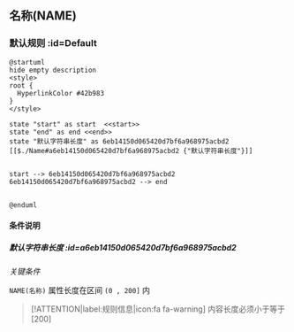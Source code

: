 ## 名称(NAME) <!-- {docsify-ignore-all} -->

   

### 默认规则 :id=Default

```plantuml
@startuml
hide empty description
<style>
root {
  HyperlinkColor #42b983
}
</style>

state "start" as start  <<start>>
state "end" as end <<end>>
state "默认字符串长度" as 6eb14150d065420d7bf6a968975acbd2 [[$./Name#a6eb14150d065420d7bf6a968975acbd2 {"默认字符串长度"}]]


start --> 6eb14150d065420d7bf6a968975acbd2 
6eb14150d065420d7bf6a968975acbd2 --> end 


@enduml
```

#### 条件说明

##### 默认字符串长度 :id=a6eb14150d065420d7bf6a968975acbd2


*关键条件*


`NAME(名称)` 属性长度在区间 `(0 , 200]` 内

> [!ATTENTION|label:规则信息|icon:fa fa-warning]
> 内容长度必须小于等于[200]







